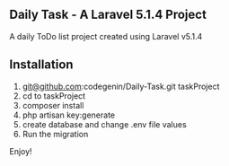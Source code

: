 ## Daily Task - A Laravel 5.1.4 Project

A daily ToDo list project created using Laravel v5.1.4

## Installation

1. git@github.com:codegenin/Daily-Task.git taskProject
2. cd to taskProject
3. composer install
4. php artisan key:generate
5. create database and change .env file values
6. Run the migration

Enjoy!


